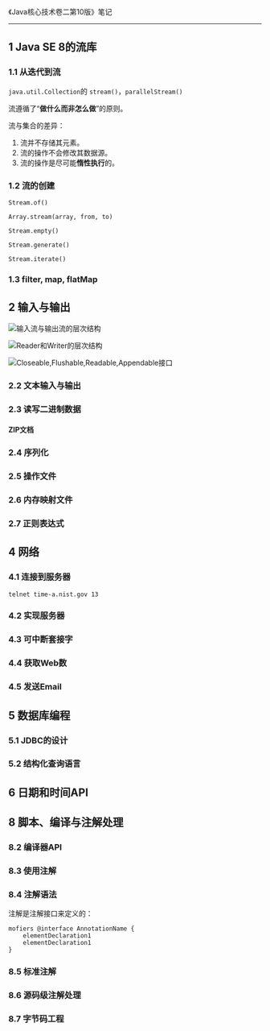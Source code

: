 《Java核心技术卷二第10版》笔记

----------------

## 1 Java SE 8的流库

### 1.1 从迭代到流

`java.util.Collection`的  `stream()`，`parallelStream()`

流遵循了“**做什么而非怎么做**”的原则。

流与集合的差异：

1. 流并不存储其元素。
2. 流的操作不会修改其数据源。
3. 流的操作是尽可能**惰性执行**的。

### 1.2 流的创建

`Stream.of()`

`Array.stream(array, from, to)`

`Stream.empty()`

`Stream.generate()`

`Stream.iterate()`





### 1.3 filter, map, flatMap



## 2 输入与输出

![输入流与输出流的层次结构](/Users/andyron/myfield/github/LearnJava/images/java-029.jpg)



![Reader和Writer的层次结构](/Users/andyron/myfield/github/LearnJava/images/java-030.jpg)





![Closeable,Flushable,Readable,Appendable接口](/Users/andyron/myfield/github/LearnJava/images/java-031.jpg)



### 2.2 文本输入与输出





### 2.3 读写二进制数据

#### 

#### ZIP文档



### 2.4 序列化



### 2.5 操作文件



### 2.6 内存映射文件



### 2.7 正则表达式











## 4 网络



### 4.1 连接到服务器

`telnet time-a.nist.gov 13`



### 4.2 实现服务器



### 4.3 可中断套接字



### 4.4 获取Web数



### 4.5 发送Email



## 5 数据库编程

### 5.1 JDBC的设计



### 5.2 结构化查询语言



## 6 日期和时间API









## 8 脚本、编译与注解处理





### 8.2 编译器API



### 8.3 使用注解



### 8.4 注解语法

注解是注解接口来定义的：

```
mofiers @interface AnnotationName {
	elementDeclaration1
	elementDeclaration1
}
```

### 

### 8.5 标准注解



### 8.6 源码级注解处理



### 8.7 字节码工程